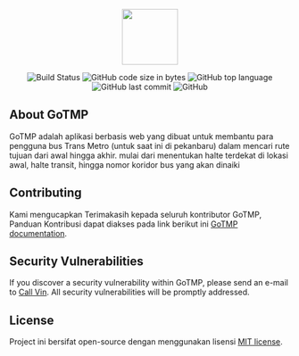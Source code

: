 <p align="center">
  <a href="https://laravel.com" target="_blank">
    <img src="https://avatars.githubusercontent.com/kanggara75" width="100">
  </a>
</p>

<p align="center">
  <img alt="Build Status" src="https://img.shields.io/github/workflow/status/KAnggara/GoTMP_Web/%F0%9F%9A%80%20Deploy%20website?label=CD&logo=laravel&style=for-the-badge">
  <img alt="GitHub code size in bytes" src="https://img.shields.io/github/languages/code-size/kanggara/GoTMP_Web?style=for-the-badge">
  <img alt="GitHub top language" src="https://img.shields.io/github/languages/top/kanggara/GoTMP_Web?style=for-the-badge">
  <img alt="GitHub last commit" src="https://img.shields.io/github/last-commit/kanggara/GoTMP_Web?style=for-the-badge">
  <img alt="GitHub" src="https://img.shields.io/github/license/kanggara/GoTMP_Web?style=for-the-badge">
</p>

## About GoTMP

GoTMP adalah aplikasi berbasis web yang dibuat untuk membantu para pengguna bus Trans Metro (untuk saat ini di pekanbaru) dalam mencari rute tujuan dari awal hingga akhir.
mulai dari menentukan halte terdekat di lokasi awal, halte transit, hingga nomor koridor bus yang akan dinaiki

## Contributing

Kami mengucapkan Terimakasih kepada seluruh kontributor GoTMP, Panduan Kontribusi dapat diakses pada link berikut ini [GoTMP documentation](#).

## Security Vulnerabilities

If you discover a security vulnerability within GoTMP, please send an e-mail to [Call Vin](mailto:call.vin@kanggara.me). All security vulnerabilities will be promptly addressed.

## License

Project ini bersifat open-source dengan menggunakan lisensi [MIT license](https://opensource.org/licenses/MIT).
